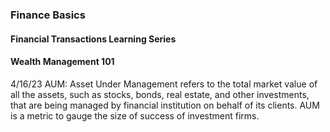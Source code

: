 ### Finance Basics

#### Financial Transactions Learning Series

#### Wealth Management 101 <br>
4/16/23
AUM: Asset Under Management refers to the total market value of all the assets, such as stocks, bonds, real estate, and other investments, that are being managed by financial institution on behalf of its clients. AUM is a metric to gauge the size of success of investment firms.

